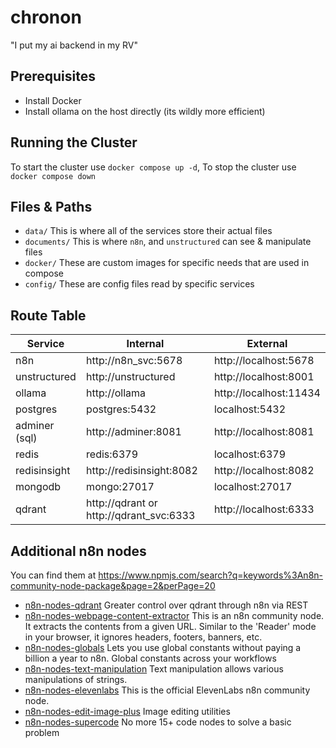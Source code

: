 # chronon
"I put my ai backend in my RV"

## Prerequisites
* Install Docker
* Install ollama on the host directly (its wildly more efficient)

## Running the Cluster
To start the cluster use `docker compose up -d`, To stop the cluster use `docker compose down`

## Files & Paths
* `data/` This is where all of the services store their actual files
* `documents/` This is where `n8n`, and `unstructured` can see & manipulate files
* `docker/` These are custom images for specific needs that are used in compose
* `config/` These are config files read by specific services

## Route Table

| Service       | Internal                                | External               |
|---------------|-----------------------------------------|------------------------|
| n8n           | http://n8n_svc:5678                     | http://localhost:5678  |
| unstructured  | http://unstructured                     | http://localhost:8001  |
| ollama        | http://ollama                           | http://localhost:11434 |
| postgres      | postgres:5432                           | localhost:5432         |
| adminer (sql) | http://adminer:8081                     | http://localhost:8081  |
| redis         | redis:6379                              | localhost:6379         |
| redisinsight  | http://redisinsight:8082                | http://localhost:8082  |
| mongodb       | mongo:27017                             | localhost:27017        |
| qdrant        | http://qdrant or http://qdrant_svc:6333 | http://localhost:6333  |

## Additional n8n nodes

You can find them at https://www.npmjs.com/search?q=keywords%3An8n-community-node-package&page=2&perPage=20

* [n8n-nodes-qdrant](https://www.npmjs.com/package/n8n-nodes-qdrant) Greater control over qdrant through n8n via REST
* [n8n-nodes-webpage-content-extractor](https://www.npmjs.com/package/n8n-nodes-webpage-content-extractor) This is an n8n community node. It extracts the contents from a given URL. Similar to the 'Reader' mode in your browser, it ignores headers, footers, banners, etc.
* [n8n-nodes-globals](https://www.npmjs.com/package/n8n-nodes-globals) Lets you use global constants without paying a billion a year to n8n. Global constants across your workflows
* [n8n-nodes-text-manipulation](https://www.npmjs.com/package/n8n-nodes-text-manipulation) Text manipulation allows various manipulations of strings. 
* [n8n-nodes-elevenlabs](https://www.npmjs.com/package/@elevenlabs/n8n-nodes-elevenlabs) This is the official ElevenLabs n8n community node.
* [n8n-nodes-edit-image-plus](https://www.npmjs.com/package/n8n-nodes-edit-image-plus) Image editing utilities
* [n8n-nodes-supercode](https://www.npmjs.com/package/@kenkaiii/n8n-nodes-supercode) No more 15+ code nodes to solve a basic problem